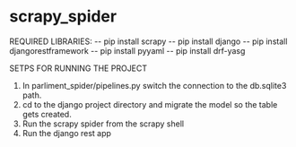 # scrapy_spider
REQUIRED LIBRARIES:
 -- pip install scrapy
 -- pip install django
 -- pip install djangorestframework
 -- pip install pyyaml
 -- pip install drf-yasg


SETPS FOR RUNNING THE PROJECT

1. In parliment_spider/pipelines.py switch the connection to the db.sqlite3 path.
2. cd to the django project directory and migrate the model so the table gets created.
3. Run the scrapy spider from the scrapy shell 
4. Run the django rest app 
